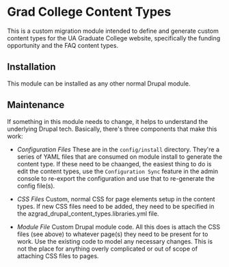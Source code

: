 # Grad College Content Types

This is a custom migration module intended to define and generate custom content types for the UA Graduate College website, specifically the funding opportunity and the FAQ content types.


## Installation

This module can be installed as any other normal Drupal module.

## Maintenance

If something in this module needs to change, it helps to understand the underlying Drupal tech. Basically, there's three components that make this work:

- *Configuration Files* These are in the `config/install` directory. They're a series of YAML files that are consumed on module install to generate the content type. If these need to be chaanged, the easiest thing to do is edit the content types, use the `Configuration Sync` feature in the admin console to re-export the configuration and use that to re-generate the config file(s).

- *CSS Files* Custom, normal CSS for page elements setup in the content types. If new CSS files need to be added, they need to be specified in the azgrad_drupal_content_types.libraries.yml file.

- *Module File* Custom Drupal module code. All this does is attach the CSS files (see above) to whatever page(s) they need to be present for to work. Use the existing code to model any necessary changes. This is not the place for anything overly complicated or out of scope of attaching CSS files to pages.
